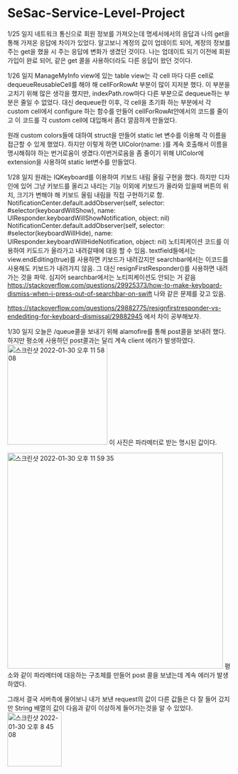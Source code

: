 # SeSac-Service-Level-Project

1/25 일지
네트워크 통신으로 회원 정보를 가져오는데 명세서에서의 응답과 나의 get을 통해 가져온 응답에 차이가 있었다. 알고보니 계정의 값이 업데이트 되어, 계정의 정보를 주는 get을 했을 시 주는 응답에 변화가 생겼던 것이다.
나는 업데이트 되기 이전에 회원가입이 완료 되어, 같은 get 콜을 사용하더라도 다른 응답이 왔던 것이다.


1/26 일지 
ManageMyInfo view에 있는 table view는 각 cell 마다 다른 cell로 dequeueReusableCell를 해야 해 cellForRowAt 부분이 많이 지저분 했다. 이 부분을 고치기 위해 많은 생각을 했지만, indexPath.row마다 다른 부분으로 dequeue하는 부분은 줄일 수 없었다. 대신 dequeue한 이후, 각 cell을 초기화 하는 부분에서 각 custom cell에서 configure 하는 함수를 만들어 cellForRowAt안에서의 코드를 줄이고 이 코드를 각 custom cell에 대입해서 좀더 깔끔하게 만들었다.

원래 custom colors들에 대하여 struct을 만들어 static let 변수를 이용해 각 이름을 접근할 수 있게 했었다. 하지만 이렇게 하면 UIColor(name: )를 계속 호출해서 이름을 명시해줘야 하는 번거로움이 생겼다.이번거로움을 좀 줄이기 위해 UIColor에 extension을 사용하여 static let변수를 만들었다. 


1/28 일지
원래는 IQKeyboard를 이용하여 키보드 내림 올림 구현을 했다. 하지만 디자인에 있어 그냥 키보드를 올리고 내리는 기능 이외에 키보드가 올라와 있을때 버튼의 위치, 크기가 변해야 해 키보드 올림 내림을 직접 구현하기로 함. 
 NotificationCenter.default.addObserver(self, selector: #selector(keyboardWillShow), name: UIResponder.keyboardWillShowNotification, object: nil)
        NotificationCenter.default.addObserver(self, selector: #selector(keyboardWillHide), name: UIResponder.keyboardWillHideNotification, object: nil)
노티피케이션 코드를 이용하여 키도드가 올라가고 내려갈때에 대응 할 수 있음.
textfield들에서는 view.endEditing(true)를 사용하면 키보드가 내려갔지만 searchbar에서는 이코드를 사용해도 키보드가 내려가지 않음. 그 대신 resignFirstResponder()를 사용하면 내려가는 것을 파악.
심지어 searchbar에서는 노티피케이션도 안되는 거 같음
https://stackoverflow.com/questions/29925373/how-to-make-keyboard-dismiss-when-i-press-out-of-searchbar-on-swift 나와 같은 문제를 갖고 있음.

https://stackoverflow.com/questions/29882775/resignfirstresponder-vs-endediting-for-keyboard-dismissal/29882945 에서 차이 공부해보자.


1/30 일지
오늘은 /queue콜을 보내기 위해 alamofire를 통해 post콜을 보내려 했다. 하지만 평소에 사용하던 post콜과는 달리 계속 client 에러가 발생하였다. 
<img width="225" alt="스크린샷 2022-01-30 오후 11 58 08" src="https://user-images.githubusercontent.com/48948578/151704965-a6b390f4-a70b-43db-b747-a4f8a048b084.png">
이 사진은 파라메터로 받는 명시된 값이다.

<img width="485" alt="스크린샷 2022-01-30 오후 11 59 35" src="https://user-images.githubusercontent.com/48948578/151705007-5af79589-b2ea-4349-b85f-fc7ec7a989e5.png">
평소와 같이 파라메터에 대응하는 구조체를 만들어 post 콜을 보냈는데 계속 에러가 발생하였다. 

그래서 결국 서버측에 물어보니 내가 보낸 request의 값이 다른 값들은 다 잘 들어 갔지만 String 배열의 값이 다음과 같이 이상하게 들어가는것을 알 수 있었다.<img width="122" alt="스크린샷 2022-01-30 오후 8 45 08" src="https://user-images.githubusercontent.com/48948578/151705120-84ad5c71-3093-4952-a50a-d95d22b0dd6c.png">




